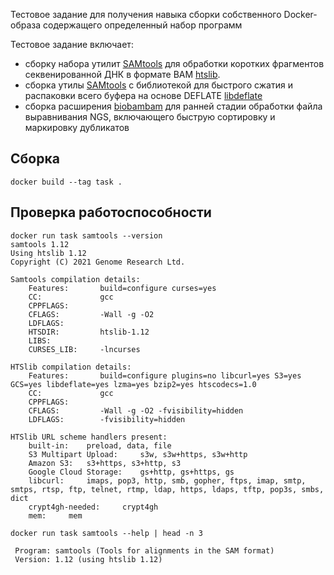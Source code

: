 Тестовое задание для получения навыка сборки собственного Docker-образа содержащего определенный набор программ

Тестовое задание включает:

- сборку  набора  утилит [SAMtools](https://github.com/samtools) для обработки коротких фрагментов секвенированной ДНК в формате BAM [htslib](https://github.com/samtools/htslib).
- сборка утилы [SAMtools](https://github.com/samtools)  с библиотекой для быстрого сжатия и распаковки всего буфера на основе DEFLATE [libdeflate](https://github.com/ebiggers/libdeflate)
- сборка расширения [biobambam](https://github.com/gt1/biobambam) для ранней стадии обработки файла выравнивания NGS, включающего быструю сортировку и маркировку дубликатов

## Сборка

```
docker build --tag task .
```

## Проверка работоспособности

```
docker run task samtools --version
samtools 1.12
Using htslib 1.12
Copyright (C) 2021 Genome Research Ltd.

Samtools compilation details:
    Features:       build=configure curses=yes
    CC:             gcc
    CPPFLAGS:
    CFLAGS:         -Wall -g -O2
    LDFLAGS:
    HTSDIR:         htslib-1.12
    LIBS:
    CURSES_LIB:     -lncurses

HTSlib compilation details:
    Features:       build=configure plugins=no libcurl=yes S3=yes GCS=yes libdeflate=yes lzma=yes bzip2=yes htscodecs=1.0
    CC:             gcc
    CPPFLAGS:
    CFLAGS:         -Wall -g -O2 -fvisibility=hidden
    LDFLAGS:        -fvisibility=hidden

HTSlib URL scheme handlers present:
    built-in:	 preload, data, file
    S3 Multipart Upload:	 s3w, s3w+https, s3w+http
    Amazon S3:	 s3+https, s3+http, s3
    Google Cloud Storage:	 gs+http, gs+https, gs
    libcurl:	 imaps, pop3, http, smb, gopher, ftps, imap, smtp, smtps, rtsp, ftp, telnet, rtmp, ldap, https, ldaps, tftp, pop3s, smbs, dict
    crypt4gh-needed:	 crypt4gh
    mem:	 mem
```

```
docker run task samtools --help | head -n 3

 Program: samtools (Tools for alignments in the SAM format)
 Version: 1.12 (using htslib 1.12)
```
